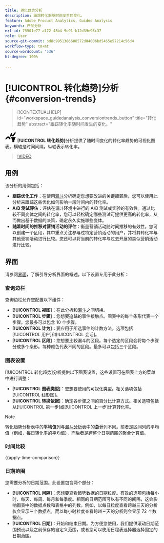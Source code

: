```yaml
---
title: 转化趋势分析
description: 跟踪转化率随时间发生的变化。
feature: Adobe Product Analytics, Guided Analysis
keywords: 产品分析
exl-id: 75501e77-a172-48b4-9c91-b12d39e93c37
role: User
source-git-commit: bd8c9951386608572d84006bd5465e57214c56d4
workflow-type: tm+mt
source-wordcount: '536'
ht-degree: 100%

---
```


# [!UICONTROL 转化趋势]分析 {#conversion-trends}

<!-- markdownlint-disable MD034 -->

>[!CONTEXTUALHELP]
>id="workspace_guidedanalysis_conversiontrends_button"
>title="转化趋势"
>abstract="跟踪转化率随时间发生的变化。"

<!-- markdownlint-enable MD034 -->


![转化趋势](/help/assets/icons/ConversionTrends.svg) **[!UICONTROL 转化趋势]**&#x200B;分析提供了随时间变化的转化率趋势的可视化图表。横轴是时间间隔，纵轴表示转化率。


>[!VIDEO](https://video.tv.adobe.com/v/3421662/?quality=12&learn=on)


## 用例

该分析的用例包括：

* **跟踪优化工作**：在使用[漏斗](funnel.md)分析确定您想要改进的关键瓶颈后，您可以使用此分析来跟踪这些优化如何影响一段时间内的转化率。
* **A/B 测试评估**：评估在漏斗环境中进行的 A/B 测试或实验的有效性。通过比较不同变体之间的转化率，您可以轻松确定哪些测试可提供更高的转化率，从而做出基于数据的决策，确定永久实施哪些变体。
* **随着时间的推移对营销活动的评估**：衡量营销活动随时间推移的有效性。您可以创建一个区段，其中重点关注参与过特定营销活动的用户，并将其转化率与其他营销活动进行比较。您还可以将当前的转化率与过去开展的类似营销活动进行比较。

## 界面

请参阅[界面](../overview.md#interface)，了解引导分析界面的概述。以下设置专用于此分析：

### 查询边栏

查询边栏允许您配置以下组件：

* **[!UICONTROL 视图]**：在此分析和[漏斗](funnel.md)之间切换。
* **[!UICONTROL 步骤]**：您想要追踪的事件接触点。图表中的每个条形代表一个步骤。您最多可以包含 10 个步骤。
* **[!UICONTROL 计为]**：要应用于所选事件的计数方法。选项包括[!UICONTROL 用户]和[!UICONTROL 会话]。
* **[!UICONTROL 区段]**：您想要比较漏斗的区段。每个选定的区段会将每个步骤分成多个条形。每种颜色代表不同的区段。最多可以包括三个区段。

### 图表设置

[!UICONTROL 转化趋势]分析提供以下图表设置，这些设置可在图表上方的菜单中进行调整：

* **[!UICONTROL 图表类型]**：您想要使用的可视化类型。相关选项包括[!UICONTROL 线形图]。
* **[!UICONTROL 转换依据]**：确定各步骤之间的百分比计算方式。相关选项包括从[!UICONTROL 第一步]或[!UICONTROL 上一步]计算转化率。

>[!NOTE]
>
>转化趋势分析表中的&#x200B;**平均值**&#x200B;列与[漏斗分析](funnel.md)表中的&#x200B;**总计**&#x200B;列不同。前者是区间列的平均值（例如，每日转化率的平均值），而后者是跨整个日期范围的聚合计算值。

### 时间比较

{{apply-time-comparison}}


### 日期范围

您需要分析的日期范围。此设置包含两个部分：

* **[!UICONTROL 间隔]**：您想要查看趋势数据的日期粒度。有效的选项包括每小时、每天、每周、每月和每季度。相同的日期范围可以有不同的间隔，这会影响图表中的数据点数和表格中的列数。例如，以每日粒度查看跨越三天的分析仅会显示三个数据点，而以每小时粒度查看跨越三天的分析则会显示 72 个数据点。
* **[!UICONTROL 日期]**：开始和结束日期。为方便您使用，我们提供滚动日期范围预设以及之前保存的自定义范围，或者您可以使用日程表选择器选择固定的日期范围。

<!--
## Example

See below for an example of the analysis.

![Conversion trends time compare](../assets/conversion-trends-compare.png)

-->
